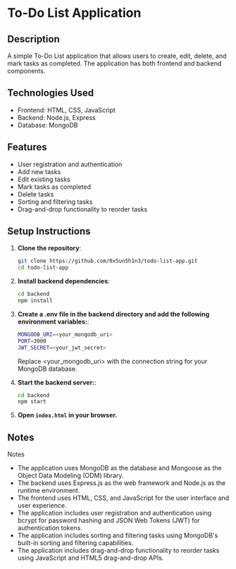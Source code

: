 # To-Do List Application

## Description

A simple To-Do List application that allows users to create, edit, delete, and mark tasks as completed. The application has both frontend and backend components.

## Technologies Used

- Frontend: HTML, CSS, JavaScript
- Backend: Node.js, Express
- Database: MongoDB

## Features

- User registration and authentication
- Add new tasks
- Edit existing tasks
- Mark tasks as completed
- Delete tasks
- Sorting and filtering tasks
- Drag-and-drop functionality to reorder tasks

## Setup Instructions

1. **Clone the repository**:

   ```bash
   git clone https://github.com/0x5un5h1n3/todo-list-app.git
   cd todo-list-app
   ```

2. **Install backend dependencies**:

   ```bash
   cd backend
   npm install
   ```

3. **Create a .env file in the backend directory and add the following environment variables:**:

   ```bash
   MONGODB_URI=<your_mongodb_uri>
   PORT=3000
   JWT_SECRET=<your_jwt_secret>
   ```

   Replace <your_mongodb_uri> with the connection string for your MongoDB database.

4. **Start the backend server:**:

   ```bash
   cd backend
   npm start
   ```

5. **Open `index.html` in your browser.**

## Notes

Notes

- The application uses MongoDB as the database and Mongoose as the Object Data Modeling (ODM) library.
- The backend uses Express.js as the web framework and Node.js as the runtime environment.
- The frontend uses HTML, CSS, and JavaScript for the user interface and user experience.
- The application includes user registration and authentication using bcrypt for password hashing and JSON Web Tokens (JWT) for authentication tokens.
- The application includes sorting and filtering tasks using MongoDB's built-in sorting and filtering capabilities.
- The application includes drag-and-drop functionality to reorder tasks using JavaScript and HTML5 drag-and-drop APIs.
